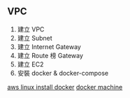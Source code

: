 ## VPC
1. 建立 VPC
2. 建立 Subnet
3. 建立 Internet Gateway
4. 建立 Route 榜 Gateway
5. 建立 EC2
6. 安裝 docker & docker-compose

[aws linux install docker](http://docs.aws.amazon.com/AmazonECS/latest/developerguide/docker-basics.html#install_docker)
[docker machine](https://docs.docker.com/machine/drivers/aws/#default-amis)
